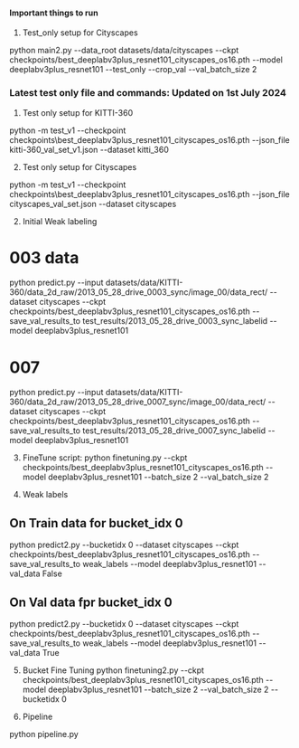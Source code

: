 
#### Important things to run

1. Test_only setup for Cityscapes

python main2.py --data_root datasets/data/cityscapes --ckpt checkpoints/best_deeplabv3plus_resnet101_cityscapes_os16.pth --model deeplabv3plus_resnet101 --test_only --crop_val --val_batch_size 2


### Latest test only file and commands: Updated on 1st July 2024

1. Test only setup for KITTI-360

python -m test_v1  --checkpoint checkpoints\best_deeplabv3plus_resnet101_cityscapes_os16.pth --json_file kitti-360_val_set_v1.json --dataset kitti_360

2. Test only setup for Cityscapes

python -m test_v1  --checkpoint checkpoints\best_deeplabv3plus_resnet101_cityscapes_os16.pth --json_file cityscapes_val_set.json --dataset cityscapes


2. Initial Weak labeling

# 003 data
python predict.py --input datasets/data/KITTI-360/data_2d_raw/2013_05_28_drive_0003_sync/image_00/data_rect/ --dataset cityscapes --ckpt checkpoints/best_deeplabv3plus_resnet101_cityscapes_os16.pth --save_val_results_to test_results/2013_05_28_drive_0003_sync_labelid --model deeplabv3plus_resnet101

# 007
python predict.py --input datasets/data/KITTI-360/data_2d_raw/2013_05_28_drive_0007_sync/image_00/data_rect/ --dataset cityscapes --ckpt checkpoints/best_deeplabv3plus_resnet101_cityscapes_os16.pth --save_val_results_to test_results/2013_05_28_drive_0007_sync_labelid --model deeplabv3plus_resnet101




3. FineTune script:
python finetuning.py --ckpt checkpoints/best_deeplabv3plus_resnet101_cityscapes_os16.pth --model deeplabv3plus_resnet101 --batch_size 2 --val_batch_size 2


4. Weak labels

## On Train data for bucket_idx 0

python predict2.py --bucketidx 0 --dataset cityscapes --ckpt checkpoints/best_deeplabv3plus_resnet101_cityscapes_os16.pth --save_val_results_to weak_labels --model deeplabv3plus_resnet101 --val_data False

## On Val data fpr bucket_idx 0

python predict2.py --bucketidx 0 --dataset cityscapes --ckpt checkpoints/best_deeplabv3plus_resnet101_cityscapes_os16.pth --save_val_results_to weak_labels --model deeplabv3plus_resnet101 --val_data True


5. Bucket Fine Tuning
python finetuning2.py --ckpt checkpoints/best_deeplabv3plus_resnet101_cityscapes_os16.pth --model deeplabv3plus_resnet101 --batch_size 2 --val_batch_size 2 --bucketidx 0


6. Pipeline

python pipeline.py 